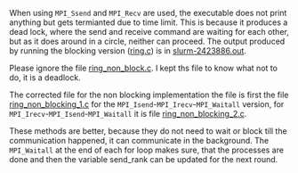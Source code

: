 When using ```MPI_Ssend``` and ```MPI_Recv``` are used, the executable does not print anything but gets termianted
due to time limit. This is because it produces a dead lock, where the send and receive command are waiting for each other, 
but as it does around in a circle, neither can proceed. The output produced by running the
blocking version ([ring.c](ring.c)) is in [slurm-2423886.out](slurm-2423886.out).

Please ignore the file [ring_non_block.c](ring_non_block.c). I kept ths file to know what not to do, it is a deadlock.

The corrected file for the non blocking implementation the file is first the file [ring_non_blocking_1.c](ring_non_blocking_1.c) 
for the ```MPI_Isend```-```MPI_Irecv```-```MPI_Waitall``` version, 
for ```MPI_Irecv```-```MPI_Isend```-```MPI_Waitall``` it is file [ring_non_blocking_2.c](ring_non_blocking_2.c).

These methods are better, because they do not need to wait or block till the communication happened,
it can communicate in the background. The ```MPI_Waitall``` at the end of each for loop makes sure, that the processes are done
and then the variable send_rank can be updated for the next round.
